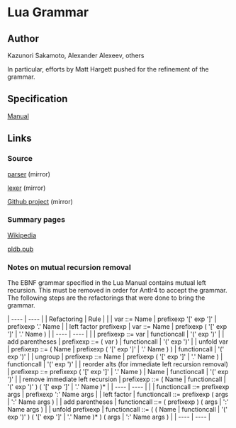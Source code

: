 # Lua Grammar

## Author

Kazunori Sakamoto, Alexander Alexeev, others

In particular, efforts by Matt Hargett pushed for the refinement of the grammar.

## Specification

[Manual](https://www.lua.org/manual/5.4/manual.html)

## Links

### Source

[parser](https://github.com/lua/lua/blob/6baee9ef9d5657ab582c8a4b9f885ec58ed502d0/lparser.c) (mirror)

[lexer](https://github.com/lua/lua/blob/6baee9ef9d5657ab582c8a4b9f885ec58ed502d0/llex.c) (mirror)

[Github project](https://github.com/lua) (mirror)

### Summary pages

[Wikipedia](https://en.wikipedia.org/wiki/Lua_(programming_language))

[pldb.pub](https://pldb.pub/concepts/lua.html)

### Notes on mutual recursion removal
The EBNF grammar specified in the Lua Manual contains
mutual left recursion. This must be removed in order for
Antlr4 to accept the grammar. The following steps are the
refactorings that were done to bring the grammar.

| ---- | ---- |
| Refactoring | Rule |
| | var ::= Name &vert; prefixexp '[' exp ']' &vert; prefixexp '.' Name |
| left factor prefixexp | var ::=  Name &vert; prefixexp ( '[' exp ']' &vert; '.' Name ) |
| ---- | ---- |
| | prefixexp ::= var &vert; functioncall &vert; '(' exp ')' |
| add parentheses | prefixexp ::= ( var ) &vert; functioncall &vert; '(' exp ')' |
| unfold var | prefixexp ::= ( Name &vert; prefixexp ( '[' exp ']' &vert; '.' Name ) ) &vert; functioncall &vert; '(' exp ')' |
| ungroup | prefixexp ::= Name &vert; prefixexp ( '[' exp ']' &vert; '.' Name ) &vert; functioncall &vert; '(' exp ')' |
| reorder alts (for immediate left recursion removal) | prefixexp ::= prefixexp ( '[' exp ']' &vert; '.' Name ) &vert; Name &vert; functioncall &vert; '(' exp ')' |
| remove immediate left recursion | prefixexp ::= ( Name &vert; functioncall &vert; '(' exp ')' ) ( '[' exp ']' &vert; '.' Name )* |
| ---- | ---- |
| | functioncall ::=  prefixexp args &vert; prefixexp ':' Name args |
| left factor | functioncall ::= prefixexp ( args &vert; ':' Name args ) |
| add parentheses | functioncall ::= ( prefixexp ) ( args &vert; ':' Name args ) |
| unfold prefixexp | functioncall ::= ( ( Name &vert; functioncall &vert; '(' exp ')' ) ( '[' exp ']' &vert; '.' Name )* ) ( args &vert; ':' Name args ) |
| ---- | ---- |
